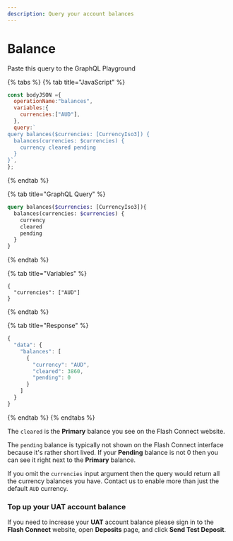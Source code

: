 ```yaml
---
description: Query your account balances
---
```


# Balance

Paste this query to the GraphQL Playground

{% tabs %}
{% tab title="JavaScript" %}
```javascript
const bodyJSON ={
  operationName:"balances",
  variables:{
    currencies:["AUD"],
  },
  query:`
query balances($currencies: [CurrencyIso3]) {
  balances(currencies: $currencies) {
    currency cleared pending
  }
}`,
};
```
{% endtab %}

{% tab title="GraphQL Query" %}
```graphql
query balances($currencies: [CurrencyIso3]){
  balances(currencies: $currencies) {
    currency
    cleared
    pending
  }
}
```
{% endtab %}

{% tab title="Variables" %}
```
{
  "currencies": ["AUD"]
}
```
{% endtab %}

{% tab title="Response" %}
```javascript
{
  "data": {
    "balances": [
      {
        "currency": "AUD",
        "cleared": 3860,
        "pending": 0
      }
    ]
  }
}
```
{% endtab %}
{% endtabs %}

The `cleared` is the **Primary** balance you see on the Flash Connect website.

The `pending` balance is typically not shown on the Flash Connect interface because it's rather short lived. If your **Pending** balance is not 0 then you can see it right next to the **Primary** balance.

If you omit the `currencies` input argument then the query would return all the currency balances you have. Contact us to enable more than just the default `AUD` currency.

### Top up your UAT account balance

If you need to increase your **UAT** account balance please sign in to the **Flash Connect** website, open **Deposits** page, and click **Send Test Deposit**.



